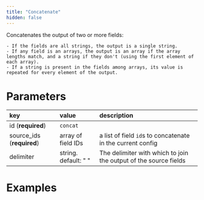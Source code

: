 ```yaml
---
title: "Concatenate"
hidden: false
---
```

Concatenates the output of two or more fields:

	- If the fields are all strings, the output is a single string.
	- If any field is an arrays, the output is an array if the array lengths match, and a string if they don't (using the first element of each array).
	- If a string is present in the fields among arrays, its value is repeated for every element of the output.



Parameters
====


| key                       | value                | description                                                  |
| :------------------------ | :------------------- | :----------------------------------------------------------- |
| id (**required**)         | `concat`             |                                                              |
| source_ids (**required**) | array of field IDs   | a list of field `id`s to concatenate in the current config   |
| delimiter                 | string. default: " " | The delimiter with which to join the output of the source fields |

Examples
====


